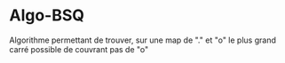 # Algo-BSQ
Algorithme permettant de trouver, sur une map de "." et "o" le plus grand carré possible de couvrant pas de "o"
